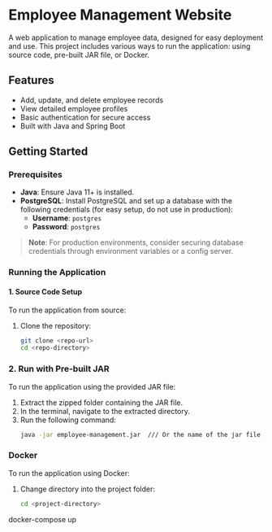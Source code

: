 # Employee Management Website

A web application to manage employee data, designed for easy deployment and use. This project includes various ways to run the application: using source code, pre-built JAR file, or Docker.

## Features

- Add, update, and delete employee records
- View detailed employee profiles
- Basic authentication for secure access
- Built with Java and Spring Boot

## Getting Started

### Prerequisites

- **Java**: Ensure Java 11+ is installed.
- **PostgreSQL**: Install PostgreSQL and set up a database with the following credentials (for easy setup, do not use in production):
    - **Username**: `postgres`
    - **Password**: `postgres`

> **Note**: For production environments, consider securing database credentials through environment variables or a config server.

### Running the Application

#### 1. Source Code Setup

To run the application from source:

1. Clone the repository:
   ```bash
   git clone <repo-url>
   cd <repo-directory>

### 2. Run with Pre-built JAR

To run the application using the provided JAR file:

1. Extract the zipped folder containing the JAR file.
2. In the terminal, navigate to the extracted directory.
3. Run the following command:
   ```bash
   java -jar employee-management.jar  /// Or the name of the jar file
### Docker

To run the application using Docker:

1. Change directory into the project folder:
   ```bash
   cd <project-directory>
docker-compose up

